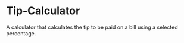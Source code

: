 # Tip-Calculator
A calculator that calculates the tip to be paid on a bill using a selected percentage.

